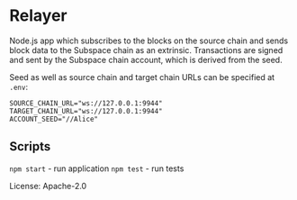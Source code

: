 # Relayer

Node.js app which subscribes to the blocks on the source chain and sends block data to the Subspace chain as an extrinsic. Transactions are signed and sent by the Subspace chain account, which is derived from the seed.

Seed as well as source chain and target chain URLs can be specified at `.env`:
```
SOURCE_CHAIN_URL="ws://127.0.0.1:9944"
TARGET_CHAIN_URL="ws://127.0.0.1:9944"
ACCOUNT_SEED="//Alice"
```

## Scripts
`npm start` - run application
`npm test` - run tests

License: Apache-2.0